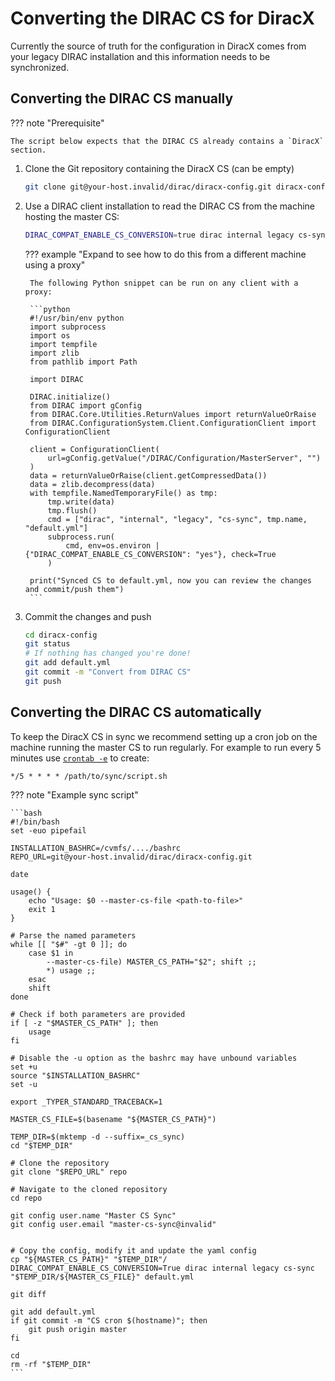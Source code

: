 # Converting the DIRAC CS for DiracX

Currently the source of truth for the configuration in DiracX comes from your legacy DIRAC installation and this information needs to be synchronized.

## Converting the DIRAC CS manually

??? note "Prerequisite"

    The script below expects that the DIRAC CS already contains a `DiracX` section.

1. Clone the Git repository containing the DiracX CS (can be empty)

    ```bash
    git clone git@your-host.invalid/dirac/diracx-config.git diracx-config
    ```

2. Use a DIRAC client installation to read the DIRAC CS from the machine hosting the master CS:

    ```bash
    DIRAC_COMPAT_ENABLE_CS_CONVERSION=true dirac internal legacy cs-sync /opt/dirac/etc/YOUR_SETUP.cfg diracx-config/default.yml
    ```

    ??? example "Expand to see how to do this from a different machine using a proxy"

        The following Python snippet can be run on any client with a proxy:

        ```python
        #!/usr/bin/env python
        import subprocess
        import os
        import tempfile
        import zlib
        from pathlib import Path

        import DIRAC

        DIRAC.initialize()
        from DIRAC import gConfig
        from DIRAC.Core.Utilities.ReturnValues import returnValueOrRaise
        from DIRAC.ConfigurationSystem.Client.ConfigurationClient import ConfigurationClient

        client = ConfigurationClient(
            url=gConfig.getValue("/DIRAC/Configuration/MasterServer", "")
        )
        data = returnValueOrRaise(client.getCompressedData())
        data = zlib.decompress(data)
        with tempfile.NamedTemporaryFile() as tmp:
            tmp.write(data)
            tmp.flush()
            cmd = ["dirac", "internal", "legacy", "cs-sync", tmp.name, "default.yml"]
            subprocess.run(
                cmd, env=os.environ | {"DIRAC_COMPAT_ENABLE_CS_CONVERSION": "yes"}, check=True
            )

        print("Synced CS to default.yml, now you can review the changes and commit/push them")
        ```

3. Commit the changes and push

    ```bash
    cd diracx-config
    git status
    # If nothing has changed you're done!
    git add default.yml
    git commit -m "Convert from DIRAC CS"
    git push
    ```

## Converting the DIRAC CS automatically

To keep the DiracX CS in sync we recommend setting up a cron job on the machine running the master CS to run regularly.
For example to run every 5 minutes use [`crontab -e`](https://linux.die.net/man/5/crontab) to create:

```cron
*/5 * * * * /path/to/sync/script.sh
```

??? note "Example sync script"

    ```bash
    #!/bin/bash
    set -euo pipefail

    INSTALLATION_BASHRC=/cvmfs/..../bashrc
    REPO_URL=git@your-host.invalid/dirac/diracx-config.git

    date

    usage() {
        echo "Usage: $0 --master-cs-file <path-to-file>"
        exit 1
    }

    # Parse the named parameters
    while [[ "$#" -gt 0 ]]; do
        case $1 in
            --master-cs-file) MASTER_CS_PATH="$2"; shift ;;
            *) usage ;;
        esac
        shift
    done

    # Check if both parameters are provided
    if [ -z "$MASTER_CS_PATH" ]; then
        usage
    fi

    # Disable the -u option as the bashrc may have unbound variables
    set +u
    source "$INSTALLATION_BASHRC"
    set -u

    export _TYPER_STANDARD_TRACEBACK=1

    MASTER_CS_FILE=$(basename "${MASTER_CS_PATH}")

    TEMP_DIR=$(mktemp -d --suffix=_cs_sync)
    cd "$TEMP_DIR"

    # Clone the repository
    git clone "$REPO_URL" repo

    # Navigate to the cloned repository
    cd repo

    git config user.name "Master CS Sync"
    git config user.email "master-cs-sync@invalid"


    # Copy the config, modify it and update the yaml config
    cp "${MASTER_CS_PATH}" "$TEMP_DIR"/
    DIRAC_COMPAT_ENABLE_CS_CONVERSION=True dirac internal legacy cs-sync "$TEMP_DIR/${MASTER_CS_FILE}" default.yml

    git diff

    git add default.yml
    if git commit -m "CS cron $(hostname)"; then
        git push origin master
    fi

    cd
    rm -rf "$TEMP_DIR"
    ```
